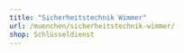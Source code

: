 ```yaml
---
title: "Sicherheitstechnik Wimmer"
url: /muenchen/sicherheitstechnik-wimmer/
shop: Schlüsseldienst
---
```

